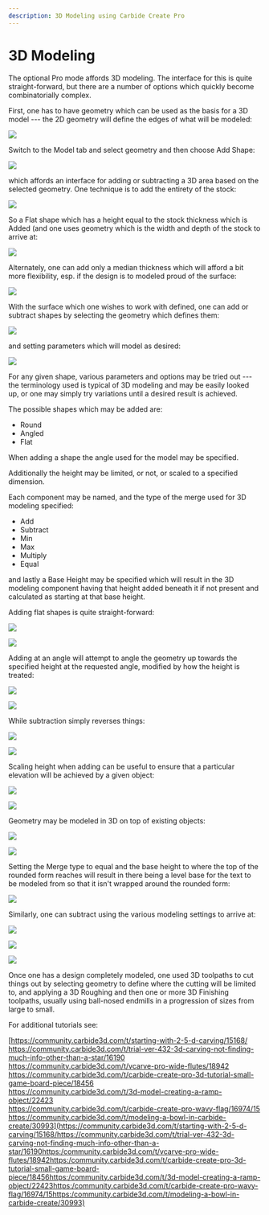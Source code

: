 ```yaml
---
description: 3D Modeling using Carbide Create Pro
---
```


# 3D Modeling

The optional Pro mode affords 3D modeling. The interface for this is quite straight-forward, but there are a number of options which quickly become combinatorially complex.

First, one has to have geometry which can be used as the basis for a 3D model --- the 2D geometry will define the edges of what will be modeled:

![](<.gitbook/assets/image (128).png>)

Switch to the Model tab and select geometry and then choose Add Shape:

![](<.gitbook/assets/image (118) (1).png>)

which affords an interface for adding or subtracting a 3D area based on the selected geometry. One technique is to add the entirety of the stock:

![](<.gitbook/assets/image (122) (1).png>)

So a Flat shape which has a height equal to the stock thickness which is Added (and one uses geometry which is the width and depth of the stock to arrive at:

![](<.gitbook/assets/image (138).png>)

Alternately, one can add only a median thickness which will afford a bit more flexibility, esp. if the design is to modeled proud of the surface:

![](<.gitbook/assets/image (117).png>)

With the surface which one wishes to work with defined, one can add or subtract shapes by selecting the geometry which defines them:

![](<.gitbook/assets/image (121) (1).png>)

and setting parameters which will model as desired:

![](<.gitbook/assets/image (124) (1).png>)

For any given shape, various parameters and options may be tried out --- the terminology used is typical of 3D modeling and may be easily looked up, or one may simply try variations until a desired result is achieved.

The possible shapes which may be added are:

* Round
* Angled
* Flat

When adding a shape the angle used for the model may be specified.

Additionally the height may be limited, or not, or scaled to a specified dimension.

Each component may be named, and the type of the merge used for 3D modeling specified:

* Add
* Subtract
* Min
* Max
* Multiply
* Equal

and lastly a Base Height may be specified which will result in the 3D modeling component having that height added beneath it if not present and calculated as starting at that base height.

Adding flat shapes is quite straight-forward:

![](<.gitbook/assets/image (136).png>)

![](<.gitbook/assets/image (124).png>)

Adding at an angle will attempt to angle the geometry up towards the specified height at the requested angle, modified by how the height is treated:

![](<.gitbook/assets/image (120).png>)

![](<.gitbook/assets/image (121).png>)

While subtraction simply reverses things:

![](<.gitbook/assets/image (137).png>)

![](<.gitbook/assets/image (141).png>)

Scaling height when adding can be useful to ensure that a particular elevation will be achieved by a given object:

![](<.gitbook/assets/image (123) (1).png>)

![](<.gitbook/assets/image (125).png>)

Geometry may be modeled in 3D on top of existing objects:

![](<.gitbook/assets/image (132).png>)

![](<.gitbook/assets/image (140).png>)

Setting the Merge type to equal and the base height to where the top of the rounded form reaches will result in there being a level base for the text to be modeled from so that it isn't wrapped around the rounded form:

![](<.gitbook/assets/image (114).png>)

Similarly, one can subtract using the various modeling settings to arrive at:

![](<.gitbook/assets/image (123).png>)

![](<.gitbook/assets/image (122).png>)

![](<.gitbook/assets/image (115).png>)

Once one has a design completely modeled, one used 3D toolpaths to cut things out by selecting geometry to define where the cutting will be limited to, and applying a 3D Roughing and then one or more 3D Finishing toolpaths, usually using ball-nosed endmills in a progression of sizes from large to small.

For additional tutorials see:

[https://community.carbide3d.com/t/starting-with-2-5-d-carving/15168/\
https://community.carbide3d.com/t/trial-ver-432-3d-carving-not-finding-much-info-other-than-a-star/16190\
https://community.carbide3d.com/t/vcarve-pro-wide-flutes/18942\
https://community.carbide3d.com/t/carbide-create-pro-3d-tutorial-small-game-board-piece/18456\
https://community.carbide3d.com/t/3d-model-creating-a-ramp-object/22423\
https://community.carbide3d.com/t/carbide-create-pro-wavy-flag/16974/15\
https://community.carbide3d.com/t/modeling-a-bowl-in-carbide-create/30993](https://community.carbide3d.com/t/starting-with-2-5-d-carving/15168/https://community.carbide3d.com/t/trial-ver-432-3d-carving-not-finding-much-info-other-than-a-star/16190https:/community.carbide3d.com/t/vcarve-pro-wide-flutes/18942https:/community.carbide3d.com/t/carbide-create-pro-3d-tutorial-small-game-board-piece/18456https:/community.carbide3d.com/t/3d-model-creating-a-ramp-object/22423https:/community.carbide3d.com/t/carbide-create-pro-wavy-flag/16974/15https:/community.carbide3d.com/t/modeling-a-bowl-in-carbide-create/30993)
